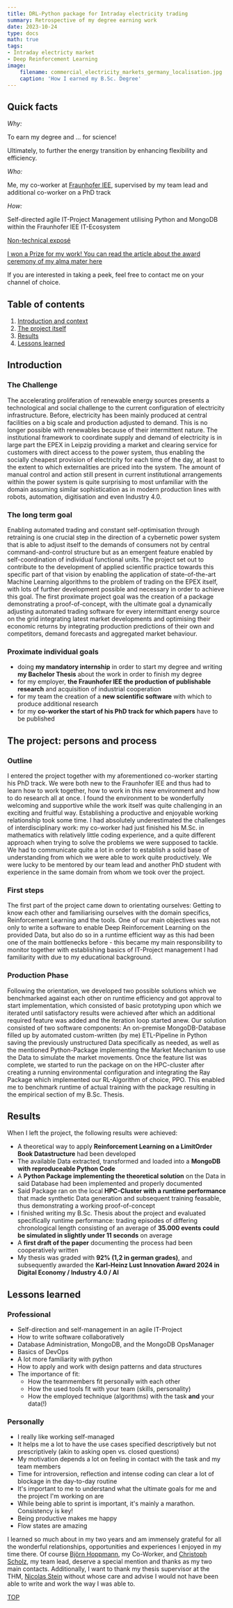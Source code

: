 ```yaml
--- 
title: DRL-Python package for Intraday electricity trading
summary: Retrospective of my degree earning work
date: 2023-10-24
type: docs
math: true
tags:
- Intraday electricty market
- Deep Reinforcement Learning
image: 
    filename: commercial_electricity_markets_germany_localisation.jpg
    caption: 'How I earned my B.Sc. Degree'
---
```



## Quick facts

*Why:*

To earn my degree and ... for science!

Ultimately, to further the energy transition by enhancing flexibility and efficiency.

*Who:*

Me, my co-worker at [Fraunhofer IEE](https://www.iee.fraunhofer.de/), supervised by my team lead and additional co-worker on a PhD track

*How:*

Self-directed agile IT-Project Management utilising Python and MongoDB within the Fraunhofer IEE IT-Ecosystem

<a href="/uploads/Expose_BSC_for_Website.pdf" target="_blank">Non-technical exposé</a>

<a href="https://www.thm.de/site/en/university/campus/current/from-teaching-and-research/four-award-winning-ideas-for-the-future.html" target="_blank">I won a Prize for my work! You can read the article about the award ceremony of my alma mater here</a>

If you are interested in taking a peek, feel free to contact me on your channel of choice.

## Table of contents

1. [Introduction and context](#table-of-contents)
2. [The project itself](#the-project-persons-and-process)
3. [Results](#results)
4. [Lessons learned](#lessons-learned)

## Introduction

### The Challenge

The accelerating proliferation of renewable energy sources presents a technological and social challenge to the current configuration of electricity infrastructure. Before, electricity has been mainly produced at central facilities on a big scale and production adjusted to demand. This is no longer possible with renewables because of their intermittent nature. The institutional framework to coordinate supply and demand of electricity is in large part the EPEX in Leipzig providing a market and clearing service for customers with direct access to the power system, thus enabling the socially cheapest provision of electricity for each time of the day, at least to the extent to which externalities are priced into the system. The amount of manual control and action still present in current institutional arrangements within the power system is quite surprising to most unfamiliar with the domain assuming similar sophistication as in modern production lines with robots, automation, digitisation and even Industry 4.0.

### The long term goal

Enabling automated trading and constant self-optimisation through retraining is one crucial step in the direction of a cybernetic power system that is able to adjust itself to the demands of consumers not by central command-and-control structure but as an emergent feature enabled by self-coordination of individual functional units. The project set out to contribute to the development of applied scientific practice towards this specific part of that vision by enabling the application of state-of-the-art Machine Learning algorithms to the problem of trading on the EPEX itself, with lots of further development possible and necessary in order to achieve this goal. The first proximate project goal was the creation of a package demonstrating a proof-of-concept, with the ultimate goal a dynamically adjusting automated trading software for every intermittant energy source on the grid integrating latest market developments and optimising their economic returns by integrating production predictions of their own and competitors, demand forecasts and aggregated market behaviour.

### Proximate individual goals

- doing **my mandatory internship** in order to start my degree and writing **my Bachelor Thesis** about the work in order to finish my degree
- for my employer, **the Fraunhofer IEE the production of publishable research** and acquisition of industrial cooperation
- for my team the creation of a **new scientific software** with which to produce additional research
- for my **co-worker the start of his PhD track for which papers** have to be published

## The project: persons and process

### Outline

I entered the project together with my aforementioned co-worker starting his PhD track. We were both new to the Fraunhofer IEE and thus had to learn how to work together, how to work in this new environment and how to do research all at once. I found the environment to be wonderfully welcoming and supportive while the work itself was quite challenging in an exciting and fruitful way. Establishing a productive and enjoyable working relationship took some time. I had absolutely underestimated the challenges of interdisciplinary work: my co-worker had just finished his M.Sc. in mathematics with relatively little coding experience, and a quite different approach when trying to solve the problems we were supposed to tackle. We had to communicate quite a lot in order to establish a solid base of understanding from which we were able to work quite productively. We were lucky to be mentored by our team lead and another PhD student with experience in the same domain from whom we took over the project.

### First steps

The first part of the project came down to orientating ourselves: Getting to know each other and familiarising ourselves with the domain specifics, Reinforcement Learning and the tools. One of our main objectives was not only to write a software to enable Deep Reinforcement Learning on the provided Data, but also do so in a runtime efficient way as this had been one of the main bottlenecks before - this became my main responsibility to monitor together with establishing basics of IT-Project management I had familiarity with due to my educational background.

### Production Phase

Following the orientation, we developed two possible solutions which we benchmarked against each other on runtime efficiency and got approval to start implementation, which consisted of basic prototyping upon which we iterated until satisfactory results were achieved after which an additional required feature was added and the iteration loop started anew. Our solution consisted of two software components: An on-premise MongoDB-Database filled up by automated custom-written (by me) ETL-Pipeline in Python saving the previously unstructured Data specifically as needed, as well as the mentioned Python-Package implementing the Market Mechanism to use the Data to simulate the market movements. Once the feature list was complete, we started to run the package on on the HPC-cluster after creating a running environmental configuration and integrating the Ray Package which implemented  our RL-Algorithm of choice, PPO. This enabled me to benchmark runtime of actual training with the package resulting in the empirical section of my B.Sc. Thesis.

## Results

When I left the project, the following results were achieved:

- A theoretical way to apply **Reinforcement Learning on a LimitOrder Book Datastructure** had been developed
- The available Data extracted, transformed and loaded into a **MongoDB with reproduceable Python Code**
- A **Python Package implementing the theoretical solution** on the Data in said Database had been implemented and properly documented
- Said Package ran on the local **HPC-Cluster with a runtime performance** that made synthetic Data generation and subsequent training feasable, thus demonstrating a working proof-of-concept
- I finished writing my B.Sc. Thesis about the project and evaluated specifically runtime performance: trading episodes of differing chronological length consisting of an average of **35.000 events could be simulated in slightly under 11 seconds** on average
- A **first draft of the paper** documenting the process had been cooperatively written
- My thesis was graded with **92% (1,2 in german grades)**, and subsequently awarded the **Karl-Heinz Lust Innovation Award 2024 in Digital Economy / Industry 4.0 / AI**

## Lessons learned

### Professional

- Self-direction and self-management in an agile IT-Project
- How to write software collaboratively
- Database Administration, MongoDB, and the MongoDB OpsManager
- Basics of DevOps
- A lot more familiarity with python
- How to apply and work with design patterns and data structures
- The importance of fit:
  - How the teammembers fit personally with each other
  - How the used tools fit with your team (skills, personality)
  - How the employed technique (algorithms) with the task **and** your data(!)

### Personally

- I really like working self-managed
- It helps me a lot to have the use cases specified descriptively but not prescriptively (akin to asking open vs. closed questions)
- My motivation depends a lot on feeling in contact with the task and my team members
- Time for introversion, reflection and intense coding can clear a lot of blockage in the day-to-day routine
- It's important to me to understand what the ultimate goals for me and the project I'm working on are
- While being able to sprint is important, it's mainly a marathon. Consistency is key!
- Being productive makes me happy
- Flow states are amazing

I learned so much about in my two years and am immensely grateful for all the wonderful relationships, opportunities and experiences I enjoyed in my time there.
Of course [Björn Hoppmann](https://www.linkedin.com/in/bj%C3%B6rn-hoppmann-3314a2236/), my Co-Worker, and [Christoph Scholz](https://www.linkedin.com/in/christoph-scholz-a15162183/), my team lead, deserve a special mention and thanks as my two main contacts.
Additionally, I want to thank my thesis supervisor at the THM, [Nicolas Stein](https://www.linkedin.com/in/nicolas-stein-45919420b/) without whose care and advise I would not have been able to write and work the way I was able to.

[TOP](#quick-facts)
